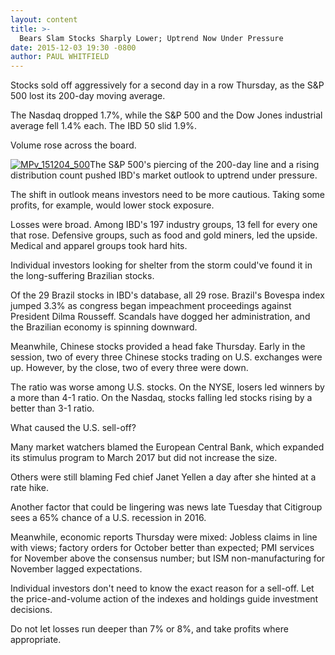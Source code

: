 ```yaml
---
layout: content
title: >-
  Bears Slam Stocks Sharply Lower; Uptrend Now Under Pressure
date: 2015-12-03 19:30 -0800
author: PAUL WHITFIELD
---
```






Stocks sold off aggressively for a second day in a row Thursday, as the S&P 500 lost its 200-day moving average.


The Nasdaq dropped 1.7%, while the S&P 500 and the Dow Jones industrial average fell 1.4% each. The IBD 50 slid 1.9%.


Volume rose across the board.


[![MPv_151204_500](http://ibdcmsprod10/wp-content/uploads/2015/12/MPv_151204_500.gif)](http://ibdcmsprod10/wp-content/uploads/2015/12/MPv_151204_500.gif)The S&P 500's piercing of the 200-day line and a rising distribution count pushed IBD's market outlook to uptrend under pressure.


The shift in outlook means investors need to be more cautious. Taking some profits, for example, would lower stock exposure.


Losses were broad. Among IBD's 197 industry groups, 13 fell for every one that rose. Defensive groups, such as food and gold miners, led the upside. Medical and apparel groups took hard hits.


Individual investors looking for shelter from the storm could've found it in the long-suffering Brazilian stocks.


Of the 29 Brazil stocks in IBD's database, all 29 rose. Brazil's Bovespa index jumped 3.3% as congress began impeachment proceedings against President Dilma Rousseff. Scandals have dogged her administration, and the Brazilian economy is spinning downward.


Meanwhile, Chinese stocks provided a head fake Thursday. Early in the session, two of every three Chinese stocks trading on U.S. exchanges were up. However, by the close, two of every three were down.


The ratio was worse among U.S. stocks. On the NYSE, losers led winners by a more than 4-1 ratio. On the Nasdaq, stocks falling led stocks rising by a better than 3-1 ratio.


What caused the U.S. sell-off?


Many market watchers blamed the European Central Bank, which expanded its stimulus program to March 2017 but did not increase the size.


Others were still blaming Fed chief Janet Yellen a day after she hinted at a rate hike.


Another factor that could be lingering was news late Tuesday that Citigroup sees a 65% chance of a U.S. recession in 2016.


Meanwhile, economic reports Thursday were mixed: Jobless claims in line with views; factory orders for October better than expected; PMI services for November above the consensus number; but ISM non-manufacturing for November lagged expectations.


Individual investors don't need to know the exact reason for a sell-off. Let the price-and-volume action of the indexes and holdings guide investment decisions.


Do not let losses run deeper than 7% or 8%, and take profits where appropriate.





